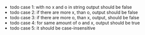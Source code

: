 - todo case 1: with no x and o in string output should be false
- todo case 2: if there are more x, than o, output should be false
- todo case 3: if there are more o, than x, output, should be false
- todo case 4: for same amount of o and x, output should be true
- todo case 5: it should be case-insensitive